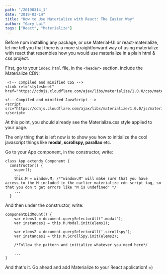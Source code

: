 ```yaml
---
path: "/20190314_1"
date: "2019-03-14"
title: "How to Use Materialize with React: The Easier Way"
author: "Gary Lai"
tags: ["React", "Materialize"]
---
```


Before npm installing any package, or use Material-UI or react-materialize, let me tell you that there is a more straightforward way of using materialize with react that resembles how you would use materialize in a plain html & css project.

First, go to your `index.html` file, in the `<header>` section, include the Materialize CDN:

```
 <!-- Compiled and minified CSS -->
<link rel="stylesheet" href="https://cdnjs.cloudflare.com/ajax/libs/materialize/1.0.0/css/materialize.min.css">

<!-- Compiled and minified JavaScript -->
<script src="https://cdnjs.cloudflare.com/ajax/libs/materialize/1.0.0/js/materialize.min.js"></script>
```

At this point, you should already see the Materialize.css style applied to your page.

The only thing that is left now is to show you how to initialize the cool javascript things like **modal, scrollspy, parallax** etc.

Go to your App component, in the constructor, write:

```
class App extends Component {
  constructor() {
    super();
    ...
    this.M = window.M; /*"window.M" will make sure that you have access to the M included in the earlier materialize cdn script tag, so that you don't get errors like "M is undefined" */
    ...
  }
```

And then under the constructor, write:

```
componentDidMount() {
    var elems1 = document.querySelectorAll(".modal");
    var instances1 = this.M.Modal.init(elems1);

    var elems2 = document.querySelectorAll('.scrollspy');
    var instances1 = this.M.ScrollSpy.init(elems2);

    /*Follow the pattern and initialize whatever you need here*/

    ...
}
```

And that's it. Go ahead and add Materialize to your React application! =)
